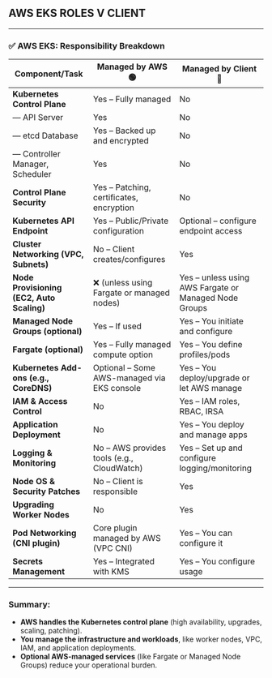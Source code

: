 ## AWS EKS ROLES V CLIENT

---

### ✅ AWS EKS: Responsibility Breakdown

| **Component/Task**                        | **Managed by AWS** 🟢                       | **Managed by Client** 🔵                              |
| ----------------------------------------- | ------------------------------------------- | ----------------------------------------------------- |
| **Kubernetes Control Plane**              | Yes – Fully managed                         | No                                                    |
| — API Server                              | Yes                                         | No                                                    |
| — etcd Database                           | Yes – Backed up and encrypted               | No                                                    |
| — Controller Manager, Scheduler           | Yes                                         | No                                                    |
| **Control Plane Security**                | Yes – Patching, certificates, encryption    | No                                                    |
| **Kubernetes API Endpoint**               | Yes – Public/Private configuration          | Optional – configure endpoint access                  |
| **Cluster Networking (VPC, Subnets)**     | No – Client creates/configures              | Yes                                                   |
| **Node Provisioning (EC2, Auto Scaling)** | ❌ (unless using Fargate or managed nodes)   | Yes – unless using AWS Fargate or Managed Node Groups |
| **Managed Node Groups (optional)**        | Yes – If used                               | Yes – You initiate and configure                      |
| **Fargate (optional)**                    | Yes – Fully managed compute option          | Yes – You define profiles/pods                        |
| **Kubernetes Add-ons (e.g., CoreDNS)**    | Optional – Some AWS-managed via EKS console | Yes – You deploy/upgrade or let AWS manage            |
| **IAM & Access Control**                  | No                                          | Yes – IAM roles, RBAC, IRSA                           |
| **Application Deployment**                | No                                          | Yes – You deploy and manage apps                      |
| **Logging & Monitoring**                  | No – AWS provides tools (e.g., CloudWatch)  | Yes – Set up and configure logging/monitoring         |
| **Node OS & Security Patches**            | No – Client is responsible                  | Yes                                                   |
| **Upgrading Worker Nodes**                | No                                          | Yes                                                   |
| **Pod Networking (CNI plugin)**           | Core plugin managed by AWS (VPC CNI)        | Yes – You can configure it                            |
| **Secrets Management**                    | Yes – Integrated with KMS                   | Yes – You configure usage                             |

---

### Summary:

* **AWS handles the Kubernetes control plane** (high availability, upgrades, scaling, patching).
* **You manage the infrastructure and workloads**, like worker nodes, VPC, IAM, and application deployments.
* **Optional AWS-managed services** (like Fargate or Managed Node Groups) reduce your operational burden.

